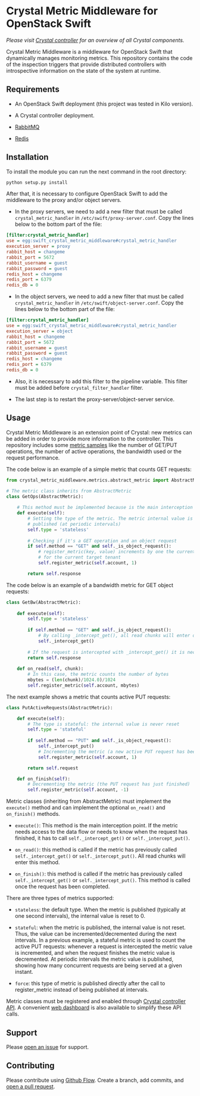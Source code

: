 # Crystal Metric Middleware for OpenStack Swift

_Please visit [Crystal controller](https://github.com/Crystal-SDS/controller/) for an overview of all Crystal components._

Crystal Metric Middleware is a middleware for OpenStack Swift that dynamically manages monitoring metrics. This repository contains the code of the inspection triggers that provide distributed controllers with introspective information on the state of the system at runtime.
 
## Requirements

* An OpenStack Swift deployment (this project was tested in Kilo version).

* A Crystal controller deployment.

* [RabbitMQ](https://www.rabbitmq.com/)

* [Redis](http://redis.io/)

## Installation

To install the module you can run the next command in the root directory:
```sh
python setup.py install
```

After that, it is necessary to configure OpenStack Swift to add the middleware to the proxy and/or object servers.

* In the proxy servers, we need to add a new filter that must be called `crystal_metric_handler` in `/etc/swift/proxy-server.conf`. Copy the lines below to the bottom part of the file:
```ini
[filter:crystal_metric_handler]
use = egg:swift_crystal_metric_middleware#crystal_metric_handler
execution_server = proxy
rabbit_host = changeme
rabbit_port = 5672
rabbit_username = guest
rabbit_password = guest
redis_host = changeme
redis_port = 6379
redis_db = 0
```

* In the object servers, we need to add a new filter that must be called `crystal_metric_handler` in `/etc/swift/object-server.conf`. Copy the lines below to the bottom part of the file:
```ini
[filter:crystal_metric_handler]
use = egg:swift_crystal_metric_middleware#crystal_metric_handler
execution_server = object
rabbit_host = changeme
rabbit_port = 5672
rabbit_username = guest
rabbit_password = guest
redis_host = changeme
redis_port = 6379
redis_db = 0
```

* Also, it is necessary to add this filter to the pipeline variable. This filter must be
added before `crystal_filter_handler` filter.

* The last step is to restart the proxy-server/object-server service.

## Usage

Crystal Metric Middleware is an extension point of Crystal: new metrics can be added in order to provide more information to the controller. 
This repository includes some [metric samples](/metric_samples) like the number of GET/PUT operations, the number of active operations, the bandwidth used or the request performance.

The code below is an example of a simple metric that counts GET requests:

```python
from crystal_metric_middleware.metrics.abstract_metric import AbstractMetric

# The metric class inherits from AbstractMetric
class GetOps(AbstractMetric):
    
    # This method must be implemented because is the main interception point.
    def execute(self):
        # Setting the type of the metric. The metric internal value is reset when it is 
        # published (at periodic intervals) 
        self.type = 'stateless'
        
        # Checking if it's a GET operation and an object request
        if self.method == "GET" and self._is_object_request():
            # register_metric(key, value) increments by one the current metric (GetOps) 
            # for the current target tenant
            self.register_metric(self.account, 1)

        return self.response
```

The code below is an example of a bandwidth metric for GET object requests:

```python
class GetBw(AbstractMetric):
    
    def execute(self):
        self.type = 'stateless'
        
        if self.method == "GET" and self._is_object_request():
            # By calling _intercept_get(), all read chunks will enter on_read method 
            self._intercept_get()
            
        # If the request is intercepted with _intercept_get() it is necessary to return the response          
        return self.response
 
    def on_read(self, chunk):
        # In this case, the metric counts the number of bytes
        mbytes = (len(chunk)/1024.0)/1024
        self.register_metric(self.account, mbytes)
```

The next example shows a metric that counts active PUT requests:

```python
class PutActiveRequests(AbstractMetric):

    def execute(self):
        # The type is stateful: the internal value is never reset
        self.type = 'stateful'
        
        if self.method == "PUT" and self._is_object_request():
            self._intercept_put()
            # Incrementing the metric (a new active PUT request has been intercepted)
            self.register_metric(self.account, 1)

        return self.request

    def on_finish(self):
        # Decrementing the metric (the PUT request has just finished)
        self.register_metric(self.account, -1)
```

Metric classes (inheriting from AbstractMetric) must implement the `execute()` method and can implement the optional `on_read()` and `on_finish()` methods.

* `execute()`: This method is the main interception point. If the metric needs access to the data flow or needs to know when the request has finished, it has to call `self._intercept_get()` or `self._intercept_put()`.
 
* `on_read()`: this method is called if the metric has previously called `self._intercept_get()` or `self._intercept_put()`. All read chunks will enter this method. 

* `on_finish()`: this method is called if the metric has previously called `self._intercept_get()` or `self._intercept_put()`. This method is called once the request has been completed.

There are three types of metrics supported:

* `stateless`: the default type. When the metric is published (typically at one second intervals), the internal value is reset to 0.

* `stateful`: when the metric is published, the internal value is not reset. Thus, the value can be incremented/decremented during the next intervals. In a previous example, a stateful metric is used to count the active PUT requests: whenever a request is intercepted the metric value is incremented, and when the request finishes the metric value is decremented. At periodic intervals the metric value is published, showing how many concurrent requests are being served at a given instant.  

* `force`: this type of metric is published directly after the call to register_metric instead of being published at intervals.  

Metric classes must be registered and enabled through [Crystal controller API](https://github.com/Crystal-SDS/controller/). 
A convenient [web dashboard](https://github.com/iostackproject/SDS-dashboard) is also available to simplify these API calls.

## Support

Please [open an issue](https://github.com/Crystal-SDS/metric-middleware/issues/new) for support.

## Contributing

Please contribute using [Github Flow](https://guides.github.com/introduction/flow/). Create a branch, add commits, and [open a pull request](https://github.com/Crystal-SDS/metric-middleware/compare/).
